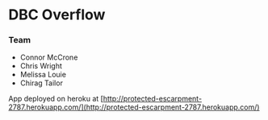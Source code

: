 # DBC Overflow

### Team
* Connor McCrone
* Chris Wright
* Melissa Louie
* Chirag Tailor

App deployed on heroku at [http://protected-escarpment-2787.herokuapp.com/](http://protected-escarpment-2787.herokuapp.com/)